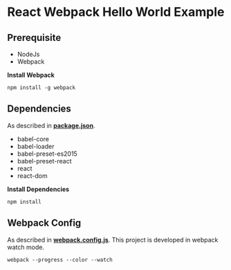 # React Webpack Hello World Example

## Prerequisite
* NodeJs
* Webpack

**Install Webpack**
```
npm install -g webpack
```

## Dependencies
As described in [**package.json**](package.json).
* babel-core
* babel-loader
* babel-preset-es2015
* babel-preset-react
* react
* react-dom

**Install Dependencies**
```
npm install
```

## Webpack Config
As described in [**webpack.config.js**](webpack.config.js).
This project is developed in webpack watch mode.
```
webpack --progress --color --watch
```
